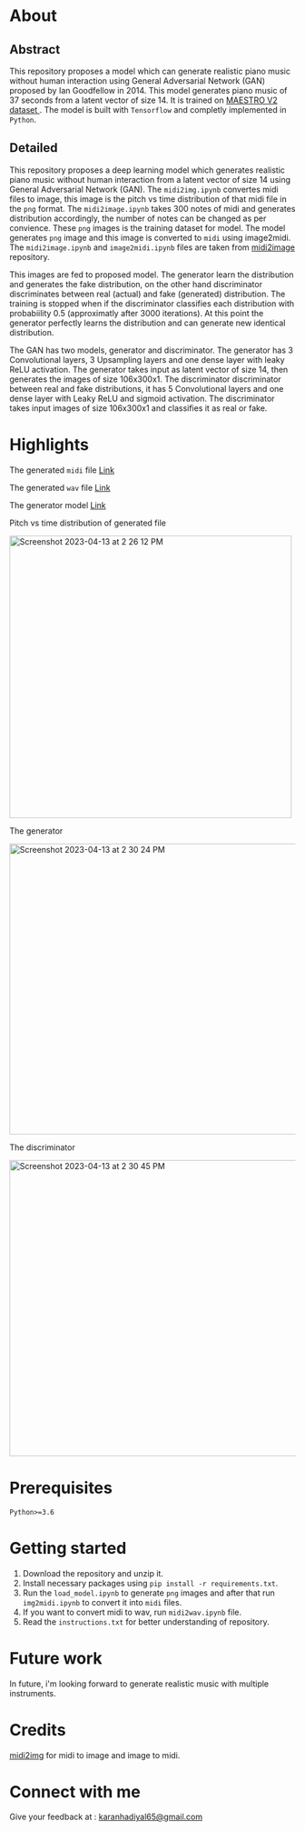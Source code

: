 # About

## Abstract

This repository proposes a model which can generate realistic piano music without human interaction using General Adversarial Network (GAN) proposed by Ian Goodfellow in 2014. This model generates piano music of 37 seconds from a latent vector of size 14. It is trained on <a href="https://www.kaggle.com/datasets/jackvial/themaestrodatasetv2">MAESTRO V2 dataset </a>. The model is built with `Tensorflow` and completly implemented in `Python`.

## Detailed

This repository proposes a deep learning model which generates realistic piano music without human interaction from a latent vector of size 14 using General Adversarial Network (GAN). The `midi2img.ipynb` convertes midi files to image, this image is the pitch vs time distribution of that midi file in the `png` format. The `midi2image.ipynb` takes 300 notes of midi and generates distribution accordingly, the number of notes can be changed as per convience. These `png` images is the training dataset for model. The model generates `png` image and this image is converted to `midi` using image2midi.
The `midi2image.ipynb` and `image2midi.ipynb` files are taken from <a href="https://github.com/mathigatti/midi2img">midi2image</a> repository.

This images are fed to proposed model. The generator learn the distribution and generates the fake distribution, on the other hand discriminator discriminates between real (actual) and fake (generated) distribution. The training is stopped when if the discriminator classifies each distribution with probabiility 0.5 (approximatly after 3000 iterations). At this point the generator perfectly learns the distribution and can generate new identical distribution.

The GAN has two models, generator and discriminator. The generator has 3 Convolutional layers, 3 Upsampling layers and one dense layer with leaky ReLU activation. The generator takes input as latent vector of size 14, then generates the images of size 106x300x1. The discriminator discriminator between real and fake distributions, it has 5 Convolutional layers and one dense layer with Leaky ReLU and sigmoid activation. The discriminator takes input images of size 106x300x1 and classifies it as real or fake.

# Highlights

The generated `midi` file   <a href="https://drive.google.com/file/d/1xqsWSK9aoe1HrTNwekgMcjeRkvuOYn4i/view?usp=sharing"> Link </a>

The generated `wav` file    <a href="https://drive.google.com/file/d/1N1_APalG3YtQVYZkLdZk49K1zgXDu_1Y/view?usp=sharing"> Link </a>

The generator model   <a href="https://drive.google.com/file/d/1JBs3Hoa3dm5aGrNrPfWSqmGeW0Yxro0D/view?usp=sharing"> Link </a>

Pitch vs time distribution of generated file

<img width="497" alt="Screenshot 2023-04-13 at 2 26 12 PM" src="https://user-images.githubusercontent.com/76246981/231954874-40aa4d35-4aba-4a16-927e-565b1975c558.png">

The generator

<img width="512" alt="Screenshot 2023-04-13 at 2 30 24 PM" src="https://user-images.githubusercontent.com/76246981/231955239-ab1404e8-d28f-4ec0-932d-05897e2cbf21.png">

The discriminator

<img width="521" alt="Screenshot 2023-04-13 at 2 30 45 PM" src="https://user-images.githubusercontent.com/76246981/231955277-f8071be6-196f-4483-959b-7193b52190a5.png">

# Prerequisites

`Python>=3.6`

# Getting started

1. Download the repository and unzip it.
2. Install necessary packages using `pip install -r requirements.txt`.
3. Run the `load_model.ipynb` to generate `png` images and after that run `img2midi.ipynb` to convert it into `midi` files.
4. If you want to convert midi to wav, run `midi2wav.ipynb` file.
5. Read the `instructions.txt` for better understanding of repository.

# Future work

In future, i'm looking forward to generate realistic music with multiple instruments.

# Credits
<a href="https://github.com/mathigatti/midi2img">midi2img</a> for midi to image and image to midi.

# Connect with me

Give your feedback at : karanhadiyal65@gmail.com
